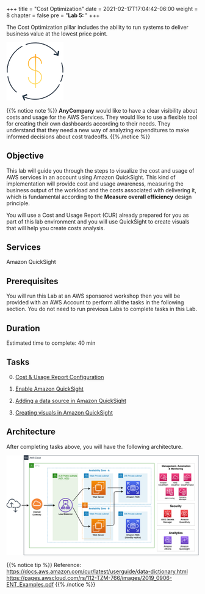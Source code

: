 +++
title = "Cost Optimization"
date = 2021-02-17T17:04:42-06:00
weight = 8
chapter = false
pre = "<b>Lab 5:  </b>"
+++

The Cost Optimization pillar includes the ability to run systems to deliver business value at the lowest price point.

<img src="images/cost.png" alt="drawing" width="150"/>

{{% notice note %}}
**AnyCompany** would like to have a clear visibility about costs and usage for the AWS Services. They would like to use a flexible tool for creating their own dashboards according to their needs. They understand that they need a new way of analyzing expenditures to make informed decisions about cost tradeoffs.
{{% /notice %}}

## Objective

This lab will guide you through the steps to visualize the cost and usage of AWS services in an account using Amazon QuickSight. This kind of implementation will provide cost and usage awareness, measuring the business output of the workload and the costs associated with delivering it, which is fundamental according to the **Measure overall efficiency** design principle. 

You will use a Cost and Usage Report (CUR) already prepared for you as part of this lab environment and you will use QuickSight to create visuals that will help you create costs analysis.

## Services

Amazon QuickSight

## Prerequisites

You will run this Lab at an AWS sponsored workshop then you will be provided with an AWS Account to perform all the tasks in the following section. You do not need to run previous Labs to complete tasks in this Lab. 

## Duration

Estimated time to complete: 40 min

## Tasks

0. [Cost & Usage Report Configuration](https://main.d2azidedm760yt.amplifyapp.com/work6/task-0/)

1. [Enable Amazon QuickSight](https://main.d2azidedm760yt.amplifyapp.com/work6/task-1/)

2. [Adding a data source in Amazon QuickSight](https://main.d2azidedm760yt.amplifyapp.com/work6/task-2/)

3. [Creating visuals in Amazon QuickSight](https://main.d2azidedm760yt.amplifyapp.com/work6/task-3/)

## Architecture

After completing tasks above, you will have the following architecture. 

<img src="images/target-up.png" alt="drawing" width="1200"/>

{{% notice tip %}}
Reference: https://docs.aws.amazon.com/cur/latest/userguide/data-dictionary.html
https://pages.awscloud.com/rs/112-TZM-766/images/2019_0906-ENT_Examples.pdf
{{% /notice %}}


